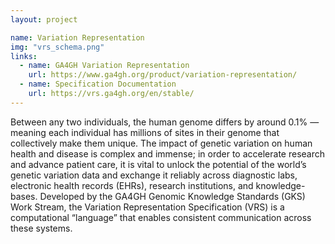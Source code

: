 ```yaml
---
layout: project

name: Variation Representation
img: "vrs_schema.png"
links:
  - name: GA4GH Variation Representation
    url: https://www.ga4gh.org/product/variation-representation/
  - name: Specification Documentation
    url: https://vrs.ga4gh.org/en/stable/
---
```

Between any two individuals, the human genome differs by around 0.1% — meaning each individual has millions of sites in their genome that collectively make them unique. The impact of genetic variation on human health and disease is complex and immense; in order to accelerate research and advance patient care, it is vital to unlock the potential of the world’s genetic variation data and exchange it reliably across diagnostic labs, electronic health records (EHRs), research institutions, and knowledge-bases. Developed by the GA4GH Genomic Knowledge Standards (GKS) Work Stream, the Variation Representation Specification (VRS) is a computational “language” that enables consistent communication across these systems.

